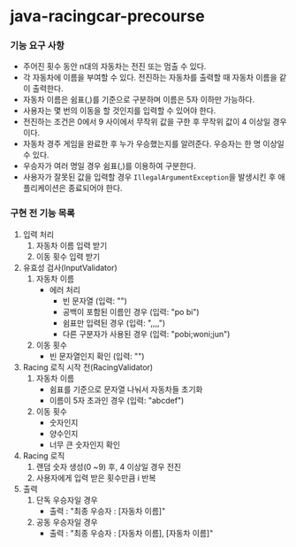 # java-racingcar-precourse

###  기능 요구 사항
- 주어진 횟수 동안 n대의 자동차는 전진 또는 멈출 수 있다.
- 각 자동차에 이름을 부여할 수 있다. 전진하는 자동차를 출력할 때 자동차 이름을 같이 출력한다.
- 자동차 이름은 쉼표(,)를 기준으로 구분하며 이름은 5자 이하만 가능하다.
- 사용자는 몇 번의 이동을 할 것인지를 입력할 수 있어야 한다.
- 전진하는 조건은 0에서 9 사이에서 무작위 값을 구한 후 무작위 값이 4 이상일 경우이다.
- 자동차 경주 게임을 완료한 후 누가 우승했는지를 알려준다. 우승자는 한 명 이상일 수 있다.
- 우승자가 여러 명일 경우 쉼표(,)를 이용하여 구분한다.
- 사용자가 잘못된 값을 입력할 경우 `IllegalArgumentException`을 발생시킨 후 애플리케이션은 종료되어야 한다.

### 구현 전 기능 목록
1. 입력 처리
   1. 자동차 이름 입력 받기
   2. 이동 횟수 입력 받기
2. 유효성 검사(InputValidator)
    1. 자동차 이름
       - 에러 처리
         - 빈 문자열 (입력: "")
         - 공백이 포함된 이름인 경우 (입력: "po bi")
         - 쉼표만 입력된 경우 (입력: ",,,,")
         - 다른 구분자가 사용된 경우 (입력: "pobi;woni;jun")
     1. 이동 횟수
        - 빈 문자열인지 확인 (입력: "")
3. Racing 로직 시작 전(RacingValidator)
   1. 자동차 이름
      - 쉼표를 기준으로 문자열 나눠서 자동차들 초기화
      - 이름이 5자 초과인 경우 (입력: "abcdef")
   2. 이동 횟수
      - 숫자인지
      - 양수인지
      - 너무 큰 숫자인지 확인
4. Racing 로직
   1. 랜덤 숫자 생성(0 ~9) 후, 4 이상일 경우 전진
   2. 사용자에게 입력 받은 횟수만큼 i 반복
5. 출력
   1. 단독 우승자일 경우
      - 출력 : "최종 우승자 : [자동차 이름]"
   2. 공동 우승자일 경우
      - 출력 : "최종 우승자 : [자동차 이름], [자동차 이름]"